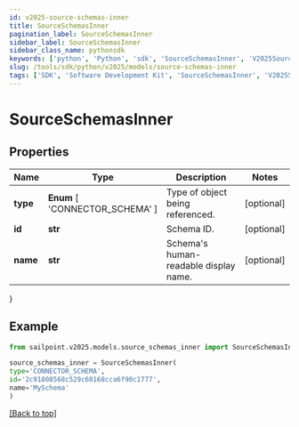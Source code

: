 ```yaml
---
id: v2025-source-schemas-inner
title: SourceSchemasInner
pagination_label: SourceSchemasInner
sidebar_label: SourceSchemasInner
sidebar_class_name: pythonsdk
keywords: ['python', 'Python', 'sdk', 'SourceSchemasInner', 'V2025SourceSchemasInner'] 
slug: /tools/sdk/python/v2025/models/source-schemas-inner
tags: ['SDK', 'Software Development Kit', 'SourceSchemasInner', 'V2025SourceSchemasInner']
---
```


# SourceSchemasInner


## Properties

Name | Type | Description | Notes
------------ | ------------- | ------------- | -------------
**type** |  **Enum** [  'CONNECTOR_SCHEMA' ] | Type of object being referenced. | [optional] 
**id** | **str** | Schema ID. | [optional] 
**name** | **str** | Schema's human-readable display name. | [optional] 
}

## Example

```python
from sailpoint.v2025.models.source_schemas_inner import SourceSchemasInner

source_schemas_inner = SourceSchemasInner(
type='CONNECTOR_SCHEMA',
id='2c91808568c529c60168cca6f90c1777',
name='MySchema'
)

```
[[Back to top]](#) 

